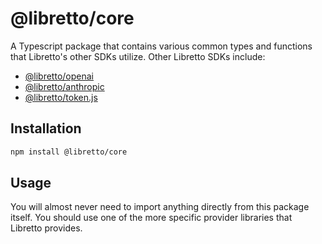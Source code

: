 # @libretto/core

A Typescript package that contains various common types and functions that Libretto's other SDKs utilize. Other Libretto SDKs include:

- [@libretto/openai](https://www.npmjs.com/package/@libretto/openai)
- [@libretto/anthropic](https://www.npmjs.com/package/@libretto/anthropic)
- [@libretto/token.js](https://www.npmjs.com/package/@libretto/token.js)

## Installation

```bash
npm install @libretto/core
```

## Usage

You will almost never need to import anything directly from this package itself. You should use one of the more specific provider libraries that Libretto provides.
